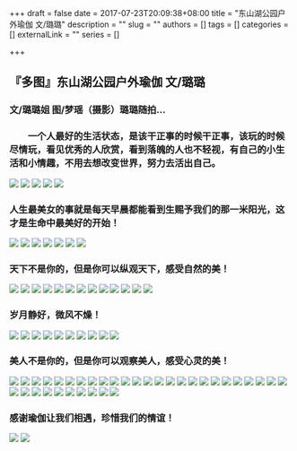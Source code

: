+++
draft = false
date = 2017-07-23T20:09:38+08:00
title = "东山湖公园户外瑜伽 文/璐璐"
description = ""
slug = ""
authors = []
tags = []
categories = []
externalLink = ""
series = []

+++



## **『多图』东山湖公园户外瑜伽 文/璐璐**

### **文/璐璐姐 图/梦瑶（摄影）璐璐随拍...**

### 　　**一个人最好的生活状态，是该干正事的时候干正事，该玩的时候尽情玩，看见优秀的人欣赏，看到落魄的人也不轻视，有自己的小生活和小情趣，不用去想改变世界，努力去活出自己。**

![](https://raw.githubusercontent.com/lshcool/pic/master/202112142259786.jpg)
![](https://raw.githubusercontent.com/lshcool/pic/master/202112142259787.jpg)
![](https://raw.githubusercontent.com/lshcool/pic/master/202112142259788.jpg)
![](https://raw.githubusercontent.com/lshcool/pic/master/202112142259789.jpg)
![](https://raw.githubusercontent.com/lshcool/pic/master/202112142259790.jpg)

### **人生最美女的事就是每天早晨都能看到生赐予我们的那一米阳光，这才是生命中最美好的开始！**

![](https://raw.githubusercontent.com/lshcool/pic/master/202112142259791.jpg)
![](https://raw.githubusercontent.com/lshcool/pic/master/202112142259792.jpg)
![](https://raw.githubusercontent.com/lshcool/pic/master/202112142259794.jpg)
![](https://raw.githubusercontent.com/lshcool/pic/master/202112142259795.jpg)
![](https://raw.githubusercontent.com/lshcool/pic/master/202112142259796.jpg)
![](https://raw.githubusercontent.com/lshcool/pic/master/202112142259797.jpg)
![](https://raw.githubusercontent.com/lshcool/pic/master/202112142259798.jpg)

### **天下不是你的，但是你可以纵观天下，感受自然的美！**

![](https://raw.githubusercontent.com/lshcool/pic/master/202112142259799.jpg)
![](https://raw.githubusercontent.com/lshcool/pic/master/202112142259800.jpg)
![](https://raw.githubusercontent.com/lshcool/pic/master/202112142259801.jpg)
![](https://raw.githubusercontent.com/lshcool/pic/master/202112142259802.jpg)
![](https://raw.githubusercontent.com/lshcool/pic/master/202112142259803.jpg)
![](https://raw.githubusercontent.com/lshcool/pic/master/202112142259804.jpg)
![](https://raw.githubusercontent.com/lshcool/pic/master/202112142259805.jpg)
![](https://raw.githubusercontent.com/lshcool/pic/master/202112142259806.jpg)
![](https://raw.githubusercontent.com/lshcool/pic/master/202112142259807.jpg)
![](https://raw.githubusercontent.com/lshcool/pic/master/202112142259808.jpg)
![](https://raw.githubusercontent.com/lshcool/pic/master/202112142259809.jpg)
![](https://raw.githubusercontent.com/lshcool/pic/master/202112142259810.jpg)
![](https://raw.githubusercontent.com/lshcool/pic/master/202112142259811.jpg)

### **岁月静好，微风不燥！**

![](https://raw.githubusercontent.com/lshcool/pic/master/202112142259812.jpg)
![](https://raw.githubusercontent.com/lshcool/pic/master/202112142259813.jpg)
![](https://raw.githubusercontent.com/lshcool/pic/master/202112142259814.jpg)
![](https://raw.githubusercontent.com/lshcool/pic/master/202112142259815.jpg)
![](https://raw.githubusercontent.com/lshcool/pic/master/202112142259816.jpg)
![](https://raw.githubusercontent.com/lshcool/pic/master/202112142259817.jpg)
![](https://raw.githubusercontent.com/lshcool/pic/master/202112142259818.jpg)
![](https://raw.githubusercontent.com/lshcool/pic/master/202112142259819.jpg)
![](https://raw.githubusercontent.com/lshcool/pic/master/202112142259821.jpg)
![](https://raw.githubusercontent.com/lshcool/pic/master/202112142259822.jpg)

### **美人不是你的，但是你可以观察美人，感受心灵的美！**

![](https://raw.githubusercontent.com/lshcool/pic/master/202112142259823.jpg)
![](https://raw.githubusercontent.com/lshcool/pic/master/202112142259824.jpg)
![](https://raw.githubusercontent.com/lshcool/pic/master/202112142259825.jpg)
![](https://raw.githubusercontent.com/lshcool/pic/master/202112142259826.jpg)
![](https://raw.githubusercontent.com/lshcool/pic/master/202112142259827.jpg)
![](https://raw.githubusercontent.com/lshcool/pic/master/202112142259828.jpg)
![](https://raw.githubusercontent.com/lshcool/pic/master/202112142259829.jpg)
![](https://raw.githubusercontent.com/lshcool/pic/master/202112142259830.jpg)
![](https://raw.githubusercontent.com/lshcool/pic/master/202112142259831.jpg)
![](https://raw.githubusercontent.com/lshcool/pic/master/202112142259832.jpg)
![](https://raw.githubusercontent.com/lshcool/pic/master/202112142259833.jpg)
![](https://raw.githubusercontent.com/lshcool/pic/master/202112142259834.jpg)
![](https://raw.githubusercontent.com/lshcool/pic/master/202112142259835.jpg)
![](https://raw.githubusercontent.com/lshcool/pic/master/202112142259836.jpg)
![](https://raw.githubusercontent.com/lshcool/pic/master/202112142259837.jpg)
![](https://raw.githubusercontent.com/lshcool/pic/master/202112142259838.jpg)
![](https://raw.githubusercontent.com/lshcool/pic/master/202112142259839.jpg)
![](https://raw.githubusercontent.com/lshcool/pic/master/202112142259840.jpg)
![](https://raw.githubusercontent.com/lshcool/pic/master/202112142259841.jpg)
![](https://raw.githubusercontent.com/lshcool/pic/master/202112142259842.jpg)
![](https://raw.githubusercontent.com/lshcool/pic/master/202112142259843.jpg)
![](https://raw.githubusercontent.com/lshcool/pic/master/202112142259844.jpg)
![](https://raw.githubusercontent.com/lshcool/pic/master/202112142259845.jpg)
![](https://raw.githubusercontent.com/lshcool/pic/master/202112142259846.jpg)
![](https://raw.githubusercontent.com/lshcool/pic/master/202112142259848.jpg)
![](https://raw.githubusercontent.com/lshcool/pic/master/202112142259849.jpg)
![](https://raw.githubusercontent.com/lshcool/pic/master/202112142259850.jpg)
![](https://raw.githubusercontent.com/lshcool/pic/master/202112142259851.jpg)
![](https://raw.githubusercontent.com/lshcool/pic/master/202112142259852.jpg)
![](https://raw.githubusercontent.com/lshcool/pic/master/202112142259853.jpg)
![](https://raw.githubusercontent.com/lshcool/pic/master/202112142259854.jpg)
![](https://raw.githubusercontent.com/lshcool/pic/master/202112142259855.jpg)
![](https://raw.githubusercontent.com/lshcool/pic/master/202112142259856.jpg)
![](https://raw.githubusercontent.com/lshcool/pic/master/202112142259857.jpg)
![](https://raw.githubusercontent.com/lshcool/pic/master/202112142259858.jpg)

### **感谢瑜伽让我们相遇，珍惜我们的情谊！**

![](https://raw.githubusercontent.com/lshcool/pic/master/202112142259859.jpg)
![](https://raw.githubusercontent.com/lshcool/pic/master/202112142259860.jpg)